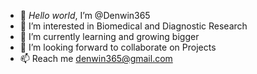 - 👋 *Hello world*, I’m @Denwin365
- 👀 I’m interested in Biomedical and Diagnostic Research
- 🌱 I’m currently learning and growing bigger
- 💞️ I’m looking forward to collaborate on Projects
- 📫 Reach me denwin365@gmail.com 
<!---
Denwin365/Denwin365 is a ✨ special ✨ repository because its `README.md` (this file) appears on your GitHub profile.
You can click the Preview link to take a look at your changes.
--->
